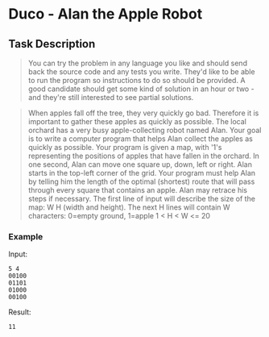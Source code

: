 Duco - Alan the Apple Robot
=======================

## Task Description

>You can try the problem in any language you like and should send back the source code and any tests you write. They'd like to be able to run the program so instructions to do so should be provided. A good candidate should get some kind of solution in an hour or two - and they're still interested to see partial solutions.

>When apples fall off the tree, they very quickly go bad. Therefore it is important to gather these apples as quickly as possible. The local orchard has a very busy apple-collecting robot named Alan. Your goal is to write a computer program that helps Alan collect the apples as quickly as possible. Your program is given a map, with '1's representing the positions of apples that have fallen in the orchard. In one second, Alan can move one square up, down, left or right. Alan starts in the top-left corner of the grid. Your program must help Alan by telling him the length of the optimal (shortest) route that will pass through every square that contains an apple. Alan may retrace his steps if necessary. The first line of input will describe the size of the map: W H (width and height). The next H lines will contain W characters: 0=empty ground, 1=apple 1 < H < W <= 20 

### Example

Input: 

```
5 4 
00100 
01101 
01000 
00100
```

Result: 

```
11
```